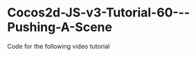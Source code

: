 Cocos2d-JS-v3-Tutorial-60---Pushing-A-Scene
===========================================

Code for the following video tutorial 
